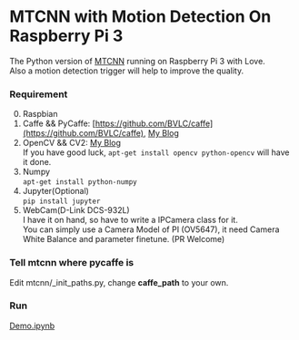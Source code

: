 # MTCNN with Motion Detection On Raspberry Pi 3

The Python version of [MTCNN](https://github.com/kpzhang93/MTCNN_face_detection_alignment) running on Raspberry Pi 3 with Love.  
Also a motion detection trigger will help to improve the quality.

### Requirement
0. Raspbian
1. Caffe && PyCaffe: [https://github.com/BVLC/caffe](https://github.com/BVLC/caffe), [My Blog](http://cdn.tiegushi.com/posts/58bce0ec3456de0027004e17)
2. OpenCV && CV2: [My Blog](http://cdn.tiegushi.com/posts/58bce1999deecf00210048b0)  
  If you have good luck, `apt-get install opencv python-opencv` will have it done.
3. Numpy  
  `apt-get install python-numpy`
4. Jupyter(Optional)  
  `pip install jupyter`  
5. WebCam(D-Link DCS-932L)  
  I have it on hand, so have to write a IPCamera class for it.  
  You can simply use a Camera Model of PI (OV5647), it need Camera White Balance and parameter finetune. (PR Welcome)  

### Tell mtcnn where pycaffe is
Edit mtcnn/_init_paths.py, change **caffe_path** to your own. 

### Run

[Demo.ipynb](Demo.ipynb)
